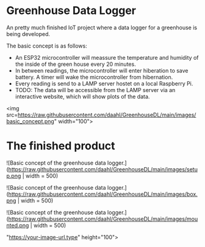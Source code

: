 # Greenhouse Data Logger
An pretty much finished IoT project where a data logger for a greenhouse is being developed.

The basic concept is as follows:
- An ESP32 microcontroller will meassure the temperature and humidity of the inside of the green house every 20 minutes. 
- In between readings, the microcontroller will enter hiberation to save battery. A timer will wake the microcontroller from hibernation.
- Every reading is send to a LAMP server hostet on a local Raspberry Pi.
- TODO: The data will be accessible from the LAMP server via an interactive website, which will show plots of the data.

<img src=https://raw.githubusercontent.com/daahl/GreenhouseDL/main/images/basic_concept.png" width="100">

# The finished product

![Basic concept of the greenhouse data logger.](https://raw.githubusercontent.com/daahl/GreenhouseDL/main/images/setup.png | width = 500)

![Basic concept of the greenhouse data logger.](https://raw.githubusercontent.com/daahl/GreenhouseDL/main/images/box.png | width = 500)

![Basic concept of the greenhouse data logger.](https://raw.githubusercontent.com/daahl/GreenhouseDL/main/images/mounted.png | width = 500)

"https://your-image-url.type" height="100">
